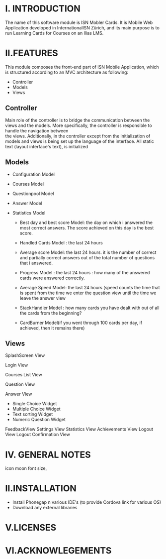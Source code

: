 I. INTRODUCTION 
===============

The name of this software module is ISN Mobler Cards. It is Mobile Web Application developed in InternationalISN Zürich, and its main purpose is to run Learning Cards for Courses on an Ilias LMS. 



II.FEATURES
============

This module composes the front-end part of ISN Mobile Application, which is structured according to an MVC architecture as following:

- Controller
- Models
- Views


Controller
----------

Main role of the controller is to bridge the communication between the views and the models.  More specifically, the controller is responsible to handle the navigation between  
the views. Additionally, in the controller except from the initialization of models and views is being set up the language of the interface. 
All static text (layout interface's text), is initialized



Models
------
* Configuration Model
* Courses Model
* Questionpool Model
* Answer Model
* Statistics Model

	- Best day and best score Model: the day on which i answered  the most correct answers. 
	                                 The score achieved on this day is the best score.
	
	
	- Handled Cards Model :          the last 24 hours
	
	- Average score Model: the last 24 hours. it is the number of correct and partially correct answers
						   out of the total number of questions that i answered.
	- Progress Model : the last 24 hours : how many of the answered cards were answered correctly.
	 
	- Average Speed Model: the last 24 hours (speed counts the time that is spent from the time we enter the question view
						until the time we leave the answer view
	
	- StackHandler Model : how many cards you have dealt with out of all the cards from the beginning?
	
	- CardBurner Model(if you went through 100 cards per day, if achieved, then it remains there)


Views
------

SplashScreen View

Login View

Courses List View

Question View

Answer View
 - Single Choice Widget
 - Multiple Choice Widget
 - Text sorting Widget
 - Numeric Question Widget

FeedbackView
Settings View
Statistics View
Achievements View
Logout View
Logout Confirmation View



IV. GENERAL NOTES
=================

icon moon font  size,

 


II.INSTALLATION
===============

- Install Phonegap n various IDE's (to provide Cordova link for various OS) 
- Download any external libraries



V.LICENSES
===========




VI.ACKNOWLEGEMENTS
=================